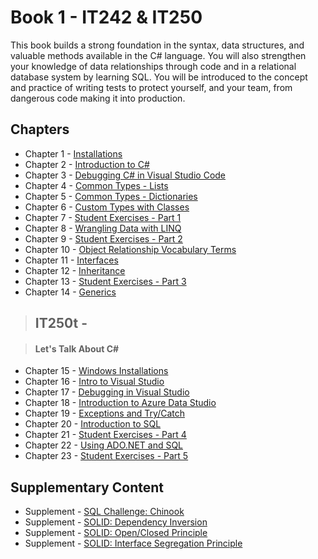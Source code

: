 # Book 1 - IT242 & IT250

This book builds a strong foundation in the syntax, data structures, and valuable methods available in the C# language. You will also strengthen your knowledge of data relationships through code and in a relational database system by learning SQL. You will be introduced to the concept and practice of writing tests to protect yourself, and your team, from dangerous code making it into production.

## Chapters

* Chapter 1 - [Installations](./chapters/INSTALLATIONS.md)
* Chapter 2 - [Introduction to C#](./chapters/CSHARP_INTRO.md)
* Chapter 3 - [Debugging C# in Visual Studio Code](./chapters/DEBUGGING_VSCODE.md)
* Chapter 4 - [Common Types - Lists](./chapters/DATA_STRUCTURES_LIST.md)
* Chapter 5 - [Common Types - Dictionaries](./chapters/DATA_STRUCTURES_DICTIONARY.md)
* Chapter 6 - [Custom Types with Classes](./chapters/CLASSES_INTRO.md)
* Chapter 7 - [Student Exercises - Part 1](./chapters/STUDENT_EXERCISES_TYPES.md)
* Chapter 8 - [Wrangling Data with LINQ](./chapters/LINQ_INTRO.md)
* Chapter 9 - [Student Exercises - Part 2](./chapters/STUDENT_EXERCISES_LINQ.md)
* Chapter 10 - [Object Relationship Vocabulary Terms](./chapters/RELATIONSHIPS.md)
* Chapter 11 - [Interfaces](./chapters/INTERFACES_INTRO.md)
* Chapter 12 - [Inheritance](./chapters/INHERITANCE_INTRO.md)
* Chapter 13 - [Student Exercises - Part 3](./chapters/STUDENT_EXERCISES_INHERITANCE.md)
* Chapter 14 - [Generics](./chapters/GENERICS_INTRO.md)

> ## __IT250t__ - 

> #### Let's Talk About C#

* Chapter 15 - [Windows Installations](./chapters/WINDOWS_PRO_INSTALLS.md)
* Chapter 16 - [Intro to Visual Studio](./chapters/VISUAL_STUDIO.md)
* Chapter 17 - [Debugging in Visual Studio](./chapters/DEBUGGING_VS.md)
* Chapter 18 - [Introduction to Azure Data Studio](./chapters/AZURE_DATA_STUDIO_INTRO.md)
* Chapter 19 - [Exceptions and Try/Catch](./chapters/TRY_CATCH_INTRO.md)
* Chapter 20 - [Introduction to SQL](./chapters/SQL_INTRO.md)
* Chapter 21 - [Student Exercises - Part 4](./chapters/STUDENT_EXERCISES_SQL.md)
* Chapter 22 - [Using ADO.NET and SQL](./chapters/ADONET_INTRO.md)
* Chapter 23 - [Student Exercises - Part 5](./chapters/STUDENT_EXERCISES_ADONET.md)

## Supplementary Content
* Supplement - [SQL Challenge: Chinook](./chapters/CHINOOK.md)
* Supplement - [SOLID: Dependency Inversion](./chapters/DEPENDENCY_INVERSION.md)
* Supplement - [SOLID: Open/Closed Principle](./chapters/OPEN_CLOSED_PRINCIPLE.md)
* Supplement - [SOLID: Interface Segregation Principle](./chapters/INTERFACE_SEGREGATION_PRINCIPLE.md)
